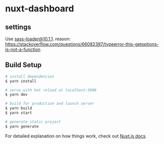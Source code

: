 # nuxt-dashboard

## settings

Use sass-loader@10.1.1. reason: https://stackoverflow.com/questions/66082397/typeerror-this-getoptions-is-not-a-function
## Build Setup

```bash
# install dependencies
$ yarn install

# serve with hot reload at localhost:3000
$ yarn dev

# build for production and launch server
$ yarn build
$ yarn start

# generate static project
$ yarn generate
```

For detailed explanation on how things work, check out [Nuxt.js docs](https://nuxtjs.org).

